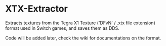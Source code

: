# XTX-Extractor
Extracts textures from the Tegra X1 Texture ('DFvN' / .xtx file extension) format used in Switch games, and saves them as DDS.  
  
Code will be added later, check the wiki for documentations on the format.
